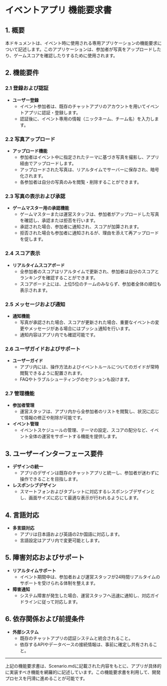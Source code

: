# イベントアプリ 機能要求書

## 1. 概要

本ドキュメントは、イベント時に使用される専用アプリケーションの機能要求について記述します。このアプリケーションは、参加者が写真をアップロードしたり、ゲームスコアを確認したりするために使用されます。

## 2. 機能要件

### 2.1 登録および認証

- **ユーザー登録**
  - イベント参加者は、既存のチャットアプリのアカウントを用いてイベントアプリに認証・登録します。
  - 認証後に、イベント専用の情報（ニックネーム、チーム名）を入力します。

### 2.2 写真アップロード

- **アップロード機能**
  - 参加者はイベント中に指定されたテーマに基づき写真を撮影し、アプリ経由でアップロードします。
  - アップロードされた写真は、リアルタイムでサーバーに保存され、暗号化されます。
  - 各参加者は自分の写真のみを閲覧・削除することができます。

### 2.3 写真の表示および承認

- **ゲームマスター用の承認機能**
  - ゲームマスターまたは運営スタッフは、参加者がアップロードした写真を確認し、承認または拒否を行います。
  - 承認された場合、参加者に通知され、スコアが加算されます。
  - 拒否された場合も参加者に通知されるが、理由を添えて再アップロードを促します。

### 2.4 スコア表示

- **リアルタイムスコアボード**
  - 全参加者のスコアはリアルタイムで更新され、参加者は自分のスコアとランキングを確認することができます。
  - スコアボード上には、上位5位のチームのみならず、参加者全体の順位も表示されます。
  
### 2.5 メッセージおよび通知

- **通知機能**
  - 写真が承認された場合、スコアが更新された場合、重要なイベントの変更やメッセージがある場合にはプッシュ通知を行います。
  - 通知内容はアプリ内でも確認可能です。

### 2.6 ユーザガイドおよびサポート

- **ユーザーガイド**
  - アプリ内には、操作方法およびイベントルールについてのガイドが常時閲覧できるように配置されます。
  - FAQやトラブルシューティングのセクションも設けます。

### 2.7 管理機能

- **参加者管理**
  - 運営スタッフは、アプリ内から全参加者のリストを閲覧し、状況に応じて情報の修正や削除が可能です。
- **イベント管理**
  - イベントスケジュールの管理、テーマの設定、スコアの配分など、イベント全体の運営をサポートする機能を提供します。

## 3. ユーザーインターフェース要件

- **デザインの統一**
  - アプリのデザインは既存のチャットアプリと統一し、参加者が迷わずに操作できることを目指します。
- **レスポンシブデザイン**
  - スマートフォンおよびタブレットに対応するレスポンシブデザインとし、画面サイズに応じて最適な表示が行われるようにします。

## 4. 言語対応

- **多言語対応**
  - アプリは日本語および英語の2か国語に対応します。
  - 言語設定はアプリ内で変更可能とします。

## 5. 障害対応およびサポート

- **リアルタイムサポート**
  - イベント期間中は、参加者および運営スタッフが24時間リアルタイムのサポートを受けられる体制を整えます。
- **障害通知**
  - システム障害が発生した場合、運営スタッフへ迅速に通知し、対応ガイドラインに従って対応します。

## 6. 依存関係および前提条件

- **外部システム**
  - 既存のチャットアプリの認証システムと統合されること。
  - 依存するAPIやデータベースの接続情報は、事前に確定し共有されること。

---

上記の機能要求書は、Scenario.mdに記載された内容をもとに、アプリが具体的に実装すべき機能を網羅的に記述しています。この機能要求書を利用して、開発プロセスを円滑に進めることが可能です。